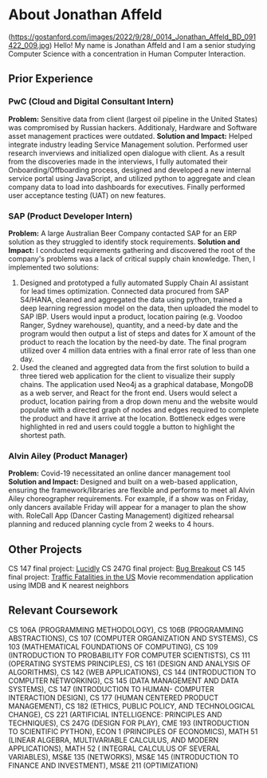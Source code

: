 # About Jonathan Affeld
(https://gostanford.com/images/2022/9/28/_0014_Jonathan_Affeld_BD_091422_009.jpg)
Hello! My name is Jonathan Affeld and I am a senior studying Computer Science with a concentration in Human Computer Interaction.

## Prior Experience
### PwC (Cloud and Digital Consultant Intern)
**Problem:** Sensitive data from client (largest oil pipeline in the United States) was compromised by Russian hackers. Additionaly, Hardware and Software asset management practices were outdated.
**Solution and Impact:** Helped integrate industry leading Service Management solution. Performed user research inverviews and initialized open dialogue with client. As a result from the discoveries made in the interviews, I fully automated their Onboarding/Offboarding process, designed and developed a new internal service portal using JavaScript, and utilized python to aggregate and clean company data to load into dashboards for executives. Finally performed user acceptance testing (UAT) on new features.
### SAP (Product Developer Intern)
**Problem:** A large Australian Beer Company contacted SAP for an ERP solution as they struggled to identify stock requirements.
**Solution and Impact:** I conducted requirements gathering and discovered the root of the company's problems was a lack of critical supply chain knowledge. Then, I implemented two solutions: 
1. Designed and prototyped a fully automated Supply Chain AI assistant for lead times optimization. Connected data procured from SAP S4/HANA, cleaned and aggregated the data using python, trained a deep learning regression model on the data, then uploaded the model to SAP IBP. Users would input a product, location pairing (e.g. Voodoo Ranger, Sydney warehouse), quantity, and a need-by date and the program would then output a list of steps and dates for X amount of the product to reach the location by the need-by date. The final program utilized over 4 million data entries with a final error rate of less than one day.
2. Used the cleaned and aggregted data from the first solution to build a three tiered web application for the client to visualize their supply chains. The application used Neo4j as a graphical database, MongoDB as a web server, and React for the front end. Users would select a product, location pairing from a drop down menu and the website would populate with a directed graph of nodes and edges required to complete the product and have it arrive at the location. Bottleneck edges were highlighted in red and users could toggle a button to highlight the shortest path.
### Alvin Ailey (Product Manager)
**Problem:** Covid-19 necessitated an online dancer management tool
**Solution and Impact:** Designed and built on a web-based application, ensuring the framework/libraries are flexible and performs to meet all Alvin Ailey choreographer requirements. For example, if a show was on Friday, only dancers available Friday will appear for a manager to plan the show with. RoleCall App (Dancer Casting Management) digitized rehearsal planning and reduced planning cycle from 2 weeks to 4 hours.

## Other Projects
CS 147 final project: [Lucidly](https://github.com/devig17/cs147-finalproject)
CS 247G final project: [Bug Breakout](https://github.com/jonathanaffeld/CS247G)
CS 145 final project: [Traffic Fatalities in the US](https://github.com/jonathanaffeld/CS145-Project2)
Movie recommendation application using IMDB and K nearest neighbors

## Relevant Coursework
CS 106A (PROGRAMMING METHODOLOGY), CS 106B (PROGRAMMING ABSTRACTIONS), CS 107 (COMPUTER ORGANIZATION AND SYSTEMS), CS 103 (MATHEMATICAL FOUNDATIONS OF COMPUTING), CS 109 (INTRODUCTION TO PROBABILITY FOR COMPUTER SCIENTISTS), CS 111 (OPERATING SYSTEMS PRINCIPLES), CS 161 (DESIGN AND ANALYSIS OF ALGORITHMS), CS 142 (WEB APPLICATIONS), CS 144 (INTRODUCTION TO COMPUTER NETWORKING), CS 145 (DATA MANAGEMENT AND DATA SYSTEMS), CS 147 (INTRODUCTION TO HUMAN- COMPUTER INTERACTION DESIGN), CS 177 (HUMAN CENTERED PRODUCT MANAGEMENT), CS 182 (ETHICS, PUBLIC POLICY, AND TECHNOLOGICAL CHANGE), CS 221 (ARTIFICIAL INTELLIGENCE: PRINCIPLES AND TECHNIQUES), CS 247G (DESIGN FOR PLAY), CME 193 (INTRODUCTION TO SCIENTIFIC PYTHON), ECON 1 (PRINCIPLES OF ECONOMICS), MATH 51 (LINEAR ALGEBRA, MULTIVARIABLE CALCULUS, AND MODERN APPLICATIONS), MATH 52 (
INTEGRAL CALCULUS OF SEVERAL VARIABLES), MS&E 135 (NETWORKS), MS&E 145 (INTRODUCTION TO FINANCE AND INVESTMENT), MS&E 211 (OPTIMIZATION)